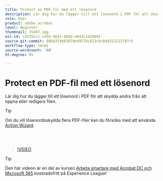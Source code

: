 ```yaml
---
title: Protect en PDF-fil med ett lösenord
description: Lär dig hur du lägger till ett lösenord i PDF för att skydda andra från att öppna eller redigera filen
role: User
product: adobe acrobat
level: Beginner
thumbnail: 35497.jpg
exl-id: cd535ccc-cd5b-4643-88dd-a9a3c1d26691
source-git-commit: 886d374b81979e8927bc823cbcb4d312222797c5
workflow-type: tm+mt
source-wordcount: '88'
ht-degree: 0%

---
```


# Protect en PDF-fil med ett lösenord

Lär dig hur du lägger till ett lösenord i PDF för att skydda andra från att öppna eller redigera filen.

>[!TIP]
>
>Om du vill lösenordsskydda flera PDF-filer kan du försöka med att använda [Action Wizard](../advanced-tasks/action.md).

<br> 

>[!VIDEO](https://video.tv.adobe.com/v/35497?hidetitle=true)

>[!TIP]
>
>Den här videon är en del av kursen [Arbeta smartare med Acrobat DC och Microsoft 365](https://experienceleague.adobe.com/?recommended=Acrobat-U-1-2021.microsoft365) kostnadsfritt på Experience League!
